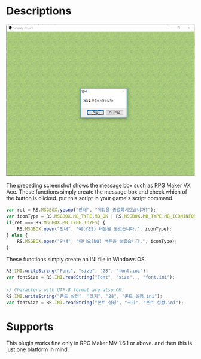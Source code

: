 # Descriptions
![msgbox](test/msgbox_test_161.PNG)

The preceding screenshot shows the message box such as RPG Maker VX Ace. These functions simply create the message box and check which of the button is clicked. put this script in your game's script command.

```javascript
var ret = RS.MSGBOX.yesno("안내", "게임을 종료하시겠습니까?");
var iconType = RS.MSGBOX.MB_TYPE.MB_OK | RS.MSGBOX.MB_TYPE.MB_ICONINFORMATION;
if(ret === RS.MSGBOX.MB_TYPE.IDYES) {
    RS.MSGBOX.open("안내", "예(YES) 버튼을 눌렀습니다.", iconType);
} else {
    RS.MSGBOX.open("안내", "아니오(NO) 버튼을 눌렀습니다.", iconType);
}
```

These functions simply create an INI file in Windows OS.

```javascript
RS.INI.writeString("Font", "size", "28", "font.ini");
var fontSize = RS.INI.readString("Font", "size", , "font.ini");

// Characters with UTF-8 format are also OK.
RS.INI.writeString("폰트 설정", "크기", "28", "폰트 설정.ini");
var fontSize = RS.INI.readString("폰트 설정", "크기", "폰트 설정.ini");

```

# Supports
This plugin works fine only in RPG Maker MV 1.6.1 or above. and then this is just one platform in mind.